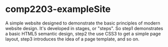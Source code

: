 comp2203-exampleSite
====================

A simple website designed to demonstrate the basic principles of modern website design.  It's developed in stages, or "steps".  So step1 demonstrates a basic HTML5 semantic design, step2 the use CSS3 to get a simple page layout, step3 introduces the idea of a page template, and so on.
